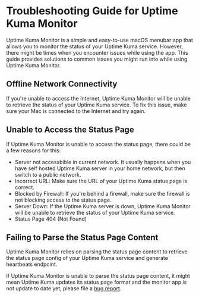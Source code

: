 # Troubleshooting Guide for Uptime Kuma Monitor

Uptime Kuma Monitor is a simple and easy-to-use macOS menubar app that allows you to monitor the status of your Uptime Kuma service. However, there might be times when you encounter issues while using the app. This guide provides solutions to common issues you might run into while using Uptime Kuma Monitor.

## Offline Network Connectivity

If you're unable to access the Internet, Uptime Kuma Monitor will be unable to retrieve the status of your Uptime Kuma service. To fix this issue, make sure your Mac is connected to the Internet and try again.

## Unable to Access the Status Page

If Uptime Kuma Monitor is unable to access the status page, there could be a few reasons for this:

* Server not accessbible in current network. It usually happens when you have self hosted Uptime Kuma server in your home network, but then switch to a public network.
* Incorrect URL: Make sure the URL of your Uptime Kuma status page is correct.
* Blocked by Firewall: If you're behind a firewall, make sure the firewall is not blocking access to the status page.
* Server Down: If the Uptime Kuma server is down, Uptime Kuma Monitor will be unable to retrieve the status of your Uptime Kuma service.
* Status Page 404 (Not Found)

## Failing to Parse the Status Page Content

Uptime Kuma Monitor relies on parsing the status page content to retrieve the status page config of your Uptime Kuma service and generate heartbeats endpoint.

If Uptime Kuma Monitor is unable to parse the status page content, it might mean Uptime Kuma updates its status page format and the monitor app is not update to date yet, please file a [bug report](https://github.com/rebornix/uptime-kuma-monitor/issues/new).




